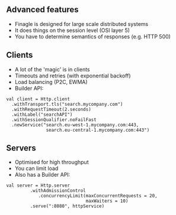 ## Advanced features

- Finagle is designed for large scale distributed systems
- It does things on the session level (OSI layer 5)
- You have to determine semantics of responses (e.g. HTTP 500)


## Clients

- A lot of the 'magic' is in clients
- Timeouts and retries (with exponential backoff)
- Load balancing (P2C, EWMA)
- Builder API:

```
val client = Http.client
  .withTransport.tls("search.mycompany.com")
  .withRequestTimeout(2.seconds)
  .withLabel("searchAPI")
  .withSessionQualifier.noFailFast
  .newService("search.eu-west-1.mycompany.com:443,
               search.eu-central-1.mycompany.com:443")
```


## Servers

- Optimised for high throughput
- You can limit load
- Also has a Builder API:

```
val server = Http.server
         .withAdmissionControl
            .concurrencyLimit(maxConcurrentRequests = 20,
                              maxWaiters = 10)
         .serve(":8080", httpService)
```
